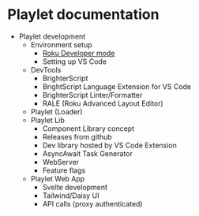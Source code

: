 # Playlet documentation

- Playlet development
  - Environment setup
    - [Roku Developer mode](./roku-dev-mode.md)
    - Setting up VS Code
  - DevTools
    - BrighterScript
    - BrightScript Language Extension for VS Code
    - BrighterScript Linter/Formatter
    - RALE (Roku Advanced Layout Editor)
  - Playlet (Loader)
  - Playlet Lib
    - Component Library concept
    - Releases from github
    - Dev library hosted by VS Code Extension
    - AsyncAwait Task Generator
    - WebServer
    - Feature flags
  - Playlet Web App
    - Svelte development
    - Tailwind/Daisy UI
    - API calls (proxy authenticated)
